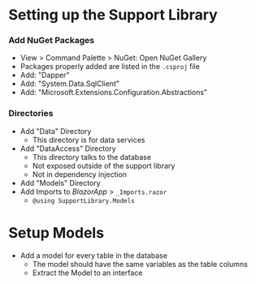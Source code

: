 # Setting up the Support Library

### Add NuGet Packages

- View > Command Palette > NuGet: Open NuGet Gallery
- Packages properly added are listed in the `.csproj` file
- Add: "Dapper"
- Add: "System.Data.SqlClient"
- Add: "Microsoft.Extensions.Configuration.Abstractions"

### Directories

- Add "Data" Directory
  - This directory is for data services
- Add "DataAccess" Directory
  - This directory talks to the database
  - Not exposed outside of the support library
  - Not in dependency injection
- Add "Models" Directory
- Add Imports to *BlazorApp* > `_Imports.razor`
  - `@using SupportLibrary.Models`

# Setup Models

- Add a model for every table in the database
  - The model should have the same variables as the table columns
  - Extract the Model to an interface